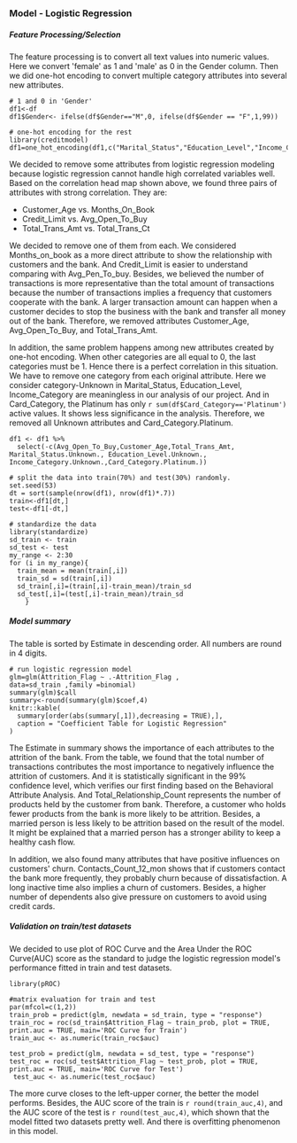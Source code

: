 ### Model - Logistic Regression
##### Feature Processing/Selection
The feature processing is to convert all text values into numeric values. Here we convert 'female' as 1 and 'male' as 0 in the Gender column. Then we did one-hot encoding to convert multiple category attributes into several new attributes.
```{r Features Processing, warning=FALSE,message=FALSE,echo=FALSE}
# 1 and 0 in 'Gender'
df1<-df
df1$Gender<- ifelse(df$Gender=="M",0, ifelse(df$Gender == "F",1,99))

# one-hot encoding for the rest
library(creditmodel)
df1=one_hot_encoding(df1,c("Marital_Status","Education_Level","Income_Category","Card_Category"))
```

We decided to remove some attributes from logistic regression modeling because logistic regression cannot handle high correlated variables well. Based on the correlation head map shown above, we found three pairs of attributes with strong correlation. They are:

- Customer_Age vs. Months_On_Book 
- Credit_Limit vs. Avg_Open_To_Buy
- Total_Trans_Amt vs. Total_Trans_Ct

We decided to remove one of them from each. We considered Months_on_book as a more direct attribute to show the relationship with customers and the bank. And Credit_Limit is easier to understand comparing with Avg_Pen_To_buy. Besides, we believed the number of transactions is more representative than the total amount of transactions because the number of transactions implies a frequency that customers cooperate with the bank. A larger transaction amount can happen when a customer decides to stop the business with the bank and transfer all money out of the bank. Therefore, we removed attributes Customer_Age, Avg_Open_To_Buy, and Total_Trans_Amt.

In addition, the same problem happens among new attributes created by one-hot encoding. When other categories are all equal to 0, the last categories must be 1. Hence there is a perfect correlation in this situation. We have to remove one category from each original attribute. Here we consider category-Unknown in Marital_Status, Education_Level, Income_Category are meaningless in our analysis of our project. And in Card_Category, the Platinum has only `r sum(df$Card_Category=='Platinum')` active values. It shows less significance in the analysis. Therefore, we removed all Unknown attributes and Card_Category.Platinum.
```{r Features Selection, echo=FALSE}
df1 <- df1 %>% 
  select(-c(Avg_Open_To_Buy,Customer_Age,Total_Trans_Amt, Marital_Status.Unknown., Education_Level.Unknown., Income_Category.Unknown.,Card_Category.Platinum.))
```

```{r Split/Standardize Data, echo=FALSE,message=FALSE}
# split the data into train(70%) and test(30%) randomly.
set.seed(53)
dt = sort(sample(nrow(df1), nrow(df1)*.7))
train<-df1[dt,]
test<-df1[-dt,]

# standardize the data
library(standardize)
sd_train <- train
sd_test <- test
my_range <- 2:30
for (i in my_range){
  train_mean = mean(train[,i])
  train_sd = sd(train[,i])
  sd_train[,i]=(train[,i]-train_mean)/train_sd
  sd_test[,i]=(test[,i]-train_mean)/train_sd
    }
```

##### Model summary
The table is sorted by Estimate in descending order. All numbers are round in 4 digits.
```{r, echo=FALSE}
# run logistic regression model
glm=glm(Attrition_Flag ~ .-Attrition_Flag ,
data=sd_train ,family =binomial)
summary(glm)$call
summary<-round(summary(glm)$coef,4)
knitr::kable(
  summary[order(abs(summary[,1]),decreasing = TRUE),], 
  caption = "Coefficient Table for Logistic Regression"
)
```

The Estimate in summary shows the importance of each attributes to the attrition of the bank. From the table, we found that the total number of transactions contributes the most importance to negatively influence the attrition of customers. And it is statistically significant in the 99% confidence level, which verifies our first finding based on the Behavioral Attribute Analysis. And Total_Relationship_Count represents the number of products held by the customer from bank. Therefore, a customer who holds fewer products from the bank is more likely to be attrition. Besides, a married person is less likely to be attrition based on the result of the model. It might be explained that a married person has a stronger ability to keep a healthy cash flow.

In addition, we also found many attributes that have positive influences on customers' churn. Contacts_Count_12_mon shows that if customers contact the bank more frequently, they probably churn because of dissatisfaction. A long inactive time also implies a churn of customers. Besides, a higher number of dependents also give pressure on customers to avoid using credit cards.

##### Validation on train/test datasets
We decided to use plot of ROC Curve and the Area Under the ROC Curve(AUC) score as the standard to judge the logistic regression model's performance fitted in train and test datasets. 

```{r, echo=FALSE,warning=FALSE,message=FALSE}
library(pROC)

#matrix evaluation for train and test
par(mfcol=c(1,2))
train_prob = predict(glm, newdata = sd_train, type = "response")
train_roc = roc(sd_train$Attrition_Flag ~ train_prob, plot = TRUE, print.auc = TRUE, main='ROC Curve for Train')
train_auc <- as.numeric(train_roc$auc)

test_prob = predict(glm, newdata = sd_test, type = "response")
test_roc = roc(sd_test$Attrition_Flag ~ test_prob, plot = TRUE, print.auc = TRUE, main='ROC Curve for Test')
 test_auc <- as.numeric(test_roc$auc)
```
The more curve closes to the left-upper corner, the better the model performs. Besides, the AUC score of the train is `r round(train_auc,4)`, and the AUC score of the test is `r round(test_auc,4)`, which shown that the model fitted two datasets pretty well. And there is overfitting phenomenon in this model.
